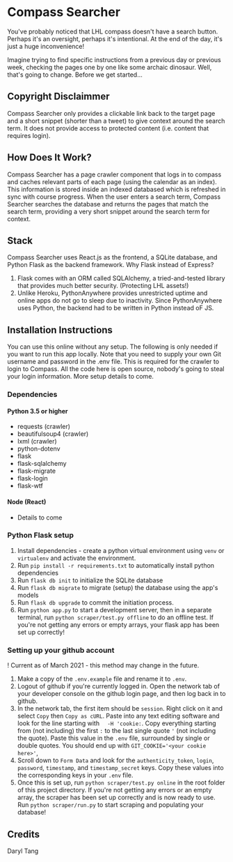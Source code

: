 # Compass Searcher

You've probably noticed that LHL compass doesn't have a search button. Perhaps it's an oversight, perhaps it's intentional. At the end of the day, it's just a huge inconvenience!

Imagine trying to find specific instructions from a previous day or previous week, checking the pages one by one like some archaic dinosaur. Well, that's going to change. Before we get started...

## Copyright Disclaimmer

Compass Searcher only provides a clickable link back to the target page and a short snippet (shorter than a tweet) to give context around the search term. It does not provide access to protected content (i.e. content that requires login).

## How Does It Work?
Compass Searcher has a page crawler component that logs in to compass and caches relevant parts of each page (using the calendar as an index). This information is stored inside an indexed databased which is refreshed in sync with course progress. When the user enters a search term, Compass Searcher searches the database and returns the pages that match the search term, providing a very short snippet around the search term for context.

## Stack
Compass Searcher uses React.js as the frontend, a SQLite database, and Python Flask as the backend framework. Why Flask instead of Express?
1. Flask comes with an ORM called SQLAlchemy, a tried-and-tested library that provides much better security. (Protecting LHL assets!)
2. Unlike Heroku, PythonAnywhere provides unrestricted uptime and online apps do not go to sleep due to inactivity. Since PythonAnywhere uses Python, the backend had to be written in Python instead oF JS. 


## Installation Instructions
You can use this online without any setup. The following is only needed if you want to run this app locally. Note that you need to supply your own Git username and password in the .env file. This is required for the crawler to login to Compass. All the code here is open source, nobody's going to steal your login information. More setup details to come.

### Dependencies
#### Python 3.5 or higher
* requests (crawler)
* beautifulsoup4 (crawler)
* lxml (crawler)
* python-dotenv
* flask
* flask-sqlalchemy
* flask-migrate
* flask-login
* flask-wtf
#### Node (React)
* Details to come

### Python Flask setup
1. Install dependencies - create a python virtual environment using `venv` or `virtualenv` and activate the environment.
2. Run `pip install -r requirements.txt` to automatically install python dependencies
3. Run `flask db init` to initialize the SQLite database
4. Run `flask db migrate` to migrate (setup) the database using the app's models
5. Run `flask db upgrade` to commit the initiation process.
6. Run `python app.py` to start a development server, then in a separate terminal, run `python scraper/test.py offline` to do an offline test. If you're not getting any errors or empty arrays, your flask app has been set up correctly!

### Setting up your github account
! Current as of March 2021 - this method may change in the future.
1. Make a copy of the `.env.example` file and rename it to `.env`.
2. Logout of github if you're currently logged in. Open the network tab of your developer console on the github login page, and then log back in to github.
3. In the network tab, the first item should be `session`. Right click on it and select `Copy` then `Copy as cURL`. Paste into any text editing software and look for the line starting with `  -H 'cookie:`. Copy everything starting from (not including) the first `:` to the last single quote `'` (not including the quote). Paste this value in the `.env` file, surrounded by single or double quotes. You should end up with `GIT_COOKIE='<your cookie here>'`,
4. Scroll down to `Form Data` and look for the `authenticity_token`, `login`, `password`, `timestamp`, and `timestamp_secret` keys. Copy these values into the corresponding keys in your `.env` file.
5. Once this is set up, run `python scraper/test.py online` in the root folder of this project directory. If you're not getting any errors or an empty array, the scraper has been set up correctly and is now ready to use. Run `python scraper/run.py` to start scraping and populating your database!

## Credits
Daryl Tang

